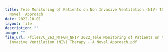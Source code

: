 ```yaml
---
title: Tele Monitoring of Patients on Non Invasive Ventilation (NIV) Therapy  A
  Novel  Approach
date: 2022-10-01
layout: file
description: ""
image: ""
file_url: /files/C_263_NTFGH_NHIP 2022_Tele Monitoring of Patients on Non
  Invasive Ventilation (NIV) Therapy - A Novel Approach.pdf
---
```

